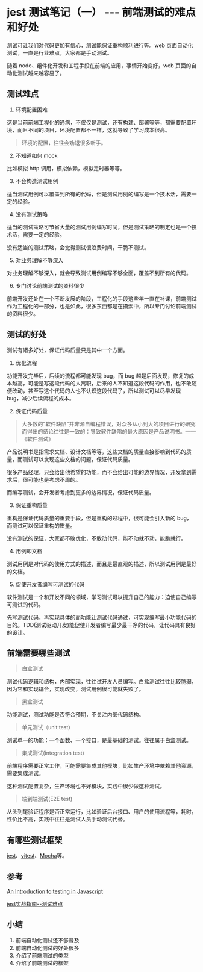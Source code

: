 # jest 测试笔记（一） --- 前端测试的难点和好处

测试可让我们对代码更加有信心，测试能保证重构顺利进行等。web 页面自动化测试，一直是行业难点，大家都是手动测试。

随着 node、组件化开发和工程手段在前端的应用，事情开始变好，web 页面的自动化测试越来越容易了。

## 测试难点

1. 环境配置困难

这是当前前端工程化的通病，不仅仅是测试，还有构建、部署等等，都需要配置环境，而且不同的项目，环境配置都不一样，这就导致了学习成本很高。

> 环境的配置，往往会劝退很多新手。

2. 不知道如何 mock

比如模拟 http 调用，模拟依赖，模拟定时器等等。

3. 不会构造测试用例

适当测试用例可以覆盖到所有的代码，但是测试用例的编写是一个技术活，需要一定的经验。

4. 没有测试策略

适当的测试策略可节省大量的测试用例编写时间，但是测试策略的制定也是一个技术活，需要一定的经验。

没有适当的测试策略，会觉得测试很浪费时间，干脆不测试。

5. 对业务理解不够深入

对业务理解不够深入，就会导致测试用例编写不够全面，覆盖不到所有的代码。

6. 专门讨论前端测试的资料很少

前端开发还处在一个不断发展的阶段，工程化的手段这些年一直在补课，前端测试作为工程化的一部分，也是如此，很多东西都是在摸索中，所以专门讨论前端测试的资料很少。

## 测试的好处

测试有诸多好处，保证代码质量只是其中一个方面。

1. 优化流程

功能开发完毕后，后续的流程都可能发现 bug，而 bug 越是后面发现，修复的成本越高，可能是写这段代码的人离职，后来的人不知道这段代码的作用，也不敢随便改动，甚至写这个代码的人也不认识这段代码了，所以测试可以尽早发现 bug，减少后续流程的成本。

2. 保证代码质量

> 大多数的"软件缺陷"并非源自编程错误，对众多从小到大的项目进行的研究而得出的结论往往是一致的：导致软件缺陷的最大原因是产品说明书。——《软件测试》

产品说明书是指需求文档、设计文档等等，这些文档的质量直接影响到代码的质量，而测试可以发现这些文档的问题，保证代码质量。

很多产品经理，只会给出他希望的功能，而不会给出可能的边界情况，开发拿到需求后，很可能也是考虑不周的。

而编写测试，会开发者考虑到更多的边界情况，保证代码质量。

3. 保证重构质量

重构是保证代码质量的重要手段，但是重构的过程中，很可能会引入新的 bug，而测试可以保证重构的质量。

没有测试的保证，大家都不敢优化，不敢动代码，能不动就不动，能跑就行。

4. 用例即文档

测试用例是对代码的使用方式的描述，而且是最直观的描述，所以测试用例是最好的文档。

5. 促使开发者编写可测试的代码

软件测试是一个和开发不同的领域，学习测试可以提升自己的能力：迫使自己编写可测试的代码。

先写测试代码，再实现具体的而功能让测试代码通过，可实现编写最小功能代码的目的。TDD(测试驱动开发)能促使开发者编写最少最干净的代码，让代码具有良好的设计。

## 前端需要哪些测试

> 白盒测试

测试代码逻辑和结构，内部实现，往往试开发人员编写。白盒测试往往比较脆弱，因为它和实现耦合，实现改变，测试用例很可能就失败了。

> 黑盒测试

功能测试，测试功能是否符合预期，不关注内部代码结构。

> 单元测试（unit test）

测试单一的功能：一个函数、一个接口，是最基础的测试。往往属于白盒测试。

> 集成测试(integration test)

前端程序需要正常工作，可能需要集成其他模块，比如生产环境中依赖其他资源，需要集成测试。

这种测试配置复杂，生产环境也不好模块，实践中很少做这种测试。

> 端到端测试(E2E test)

从头到尾验证程序是否正常运行，比如验证后台接口、用户的使用流程等，耗时，性价比不高，实践中往往是测试人员手动测试代替。

## 有哪些测试框架

[jest](https://jestjs.io/zh-Hans/)、[vitest](https://vitest.dev/)、[Mocha](https://mochajs.org/)等。

## 参考

[An Introduction to testing in Javascript](https://gabrieltanner.org/blog/testing-introduction)

[jest实战指南--测试难点](https://github.yanhaixiang.com/jest-tutorial/#%E6%B5%8B%E8%AF%95%E9%9A%BE%E7%82%B9)

## 小结

1. 前端自动化测试还不够普及
2. 前端自动化测试的好处很多
3. 介绍了前端测试的类型
4. 介绍了前端测试的框架
